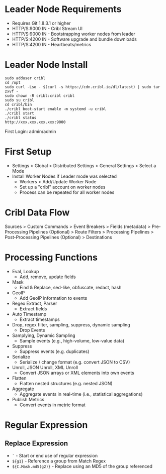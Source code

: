 ﻿# Leader Node Requirements
- Requires Git 1.8.3.1 or higher
- HTTP/S:9000 IN - Cribl Stream UI
- HTTP/S:9000 IN - Bootstrapping worker nodes from leader
- HTTP/S:4200 IN - Software upgrade and bundle downloads
- HTTP/S:4200 IN - Heartbeats/metrics


# Leader Node Install
```
sudo adduser cribl
cd /opt
sudo curl -Lso - $(curl -s https://cdn.cribl.io/dl/latest) | sudo tar zxvf -
sudo chown -R cribl:cribl cribl
sudo su cribl
cd cribl/bin
./cribl boot-start enable -m systemd -u cribl
./cribl start
./cribl status
http://xxx.xxx.xxx.xxx:9000
```

First Login: admin/admin

# First Setup
- Settings > Global > Distributed Settings > General Settings > Select a Mode
- Install Worker Nodes if Leader mode was selected
  - Workers > Add/Update Worker Node
  - Set up a "cribl" account on worker nodes
  - Process can be repeated for all worker nodes


# Cribl Data Flow
Sources > Custom Commands > Event Breakers > Fields (metadata) > Pre-Processing Pipelines (Optional) > Route Filters > Processing Pipelines > Post-Processing Pipelines (Optional) > Destinations

# Processing Functions
- Eval, Lookup
  - Add, remove, update fields
- Mask
  - Find & Replace, sed-like, obfuscate, redact, hash
- GeoIP
  - Add GeoIP information to events
- Regex Extract, Parser
  - Extract fields
- Auto Timestamp
  - Extract timestamps
- Drop, regex filter, sampling, suppress, dynamic sampling
  - Drop Events
- Samplying, Dynamic Sampling
  - Sample events (e.g., high-volume, low-value data)
- Suppress
  - Suppress events (e.g. duplicates)
- Serialize
  - Serialize / change format (e.g. convert JSON to CSV)
- Unroll, JSON Unroll, XML Unroll
  - Convert JSON arrays or XML elements into own events
- Flatten
  - Flatten nested structures (e.g. nested JSON)
- Aggregate
  - Aggregate events in real-time (i.e., statistical aggregations)
- Publish Metrics
  - Convert events in metric format

# Regular Expression



## Replace Expression
- ``` ` ``` - Start or end use of regular expression
- ```${g1}``` - Reference a group from Match Regex
- ```${C.Mask.md5(g2)}``` - Replace using an MD5 of the group referenced

